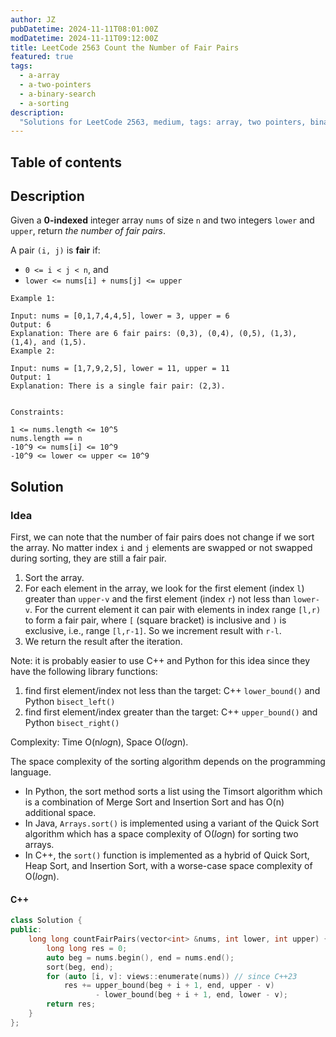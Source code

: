 ```yaml
---
author: JZ
pubDatetime: 2024-11-11T08:01:00Z
modDatetime: 2024-11-11T09:12:00Z
title: LeetCode 2563 Count the Number of Fair Pairs
featured: true
tags:
  - a-array
  - a-two-pointers
  - a-binary-search
  - a-sorting
description:
  "Solutions for LeetCode 2563, medium, tags: array, two pointers, binary search, sorting."
---
```


## Table of contents

## Description

Given a **0-indexed** integer array `nums` of size `n` and two integers `lower` and `upper`, return _the number of fair pairs_.

A pair `(i, j)` is **fair** if:

-   `0 <= i < j < n`, and
-   `lower <= nums[i] + nums[j] <= upper`

```
Example 1:

Input: nums = [0,1,7,4,4,5], lower = 3, upper = 6
Output: 6
Explanation: There are 6 fair pairs: (0,3), (0,4), (0,5), (1,3), (1,4), and (1,5).
Example 2:

Input: nums = [1,7,9,2,5], lower = 11, upper = 11
Output: 1
Explanation: There is a single fair pair: (2,3).
 

Constraints:

1 <= nums.length <= 10^5
nums.length == n
-10^9 <= nums[i] <= 10^9
-10^9 <= lower <= upper <= 10^9
```

## Solution

### Idea

First, we can note that the number of fair pairs does not change if we sort the array.
No matter index `i` and `j` elements are swapped or not swapped during sorting, they are still a fair pair.

1. Sort the array.
2. For each element in the array, we look for the first element (index `l`) greater than `upper-v` and the first element (index `r`) not less than `lower-v`. For the current element it can pair with elements in index range `[l,r)` to form a fair pair, where `[` (square bracket) is inclusive and `)` is exclusive, i.e., range `[l,r-1]`. So we increment result with `r-l`.
3. We return the result after the iteration.

Note: it is probably easier to use C++ and Python for this idea since they have the following library functions:

1. find first element/index not less than the target: C++ `lower_bound()` and Python `bisect_left()`
2. find first element/index greater than the target: C++ `upper_bound()` and Python `bisect_right()`

Complexity: Time O(n*log*n), Space O(*log*n).

The space complexity of the sorting algorithm depends on the programming language.

-   In Python, the sort method sorts a list using the Timsort algorithm which is a combination of Merge Sort and Insertion Sort and has O(n) additional space.
-   In Java, `Arrays.sort()` is implemented using a variant of the Quick Sort algorithm which has a space complexity of O(*log*n) for sorting two arrays.
-   In C++, the `sort()` function is implemented as a hybrid of Quick Sort, Heap Sort, and Insertion Sort, with a worse-case space complexity of O(*log*n).

#### C++

```cpp
class Solution {
public:
    long long countFairPairs(vector<int> &nums, int lower, int upper) {
        long long res = 0;
        auto beg = nums.begin(), end = nums.end();
        sort(beg, end);
        for (auto [i, v]: views::enumerate(nums)) // since C++23
            res += upper_bound(beg + i + 1, end, upper - v)
                   - lower_bound(beg + i + 1, end, lower - v);
        return res;
    }
};
```

